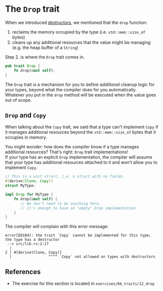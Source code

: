 # The `Drop` trait

When we introduced [destructors](../../src/03_ticket_v1/11_destructor.md),
we mentioned that the `drop` function:

1. reclaims the memory occupied by the type (i.e. `std::mem::size_of` bytes)
2. cleans up any additional resources that the value might be managing (e.g. the heap buffer of a `String`)

Step 2. is where the `Drop` trait comes in.

```rust
pub trait Drop {
    fn drop(&mut self);
}
```

The `Drop` trait is a mechanism for you to define _additional_ cleanup logic for your types,
beyond what the compiler does for you automatically.  
Whatever you put in the `drop` method will be executed when the value goes out of scope.

## `Drop` and `Copy`

When talking about the `Copy` trait, we said that a type can't implement `Copy` if it
manages additional resources beyond the `std::mem::size_of` bytes that it occupies in memory.

You might wonder: how does the compiler know if a type manages additional resources?
That's right: `Drop` trait implementations!  
If your type has an explicit `Drop` implementation, the compiler will assume
that your type has additional resources attached to it and won't allow you to implement `Copy`.

```rust
// This is a unit struct, i.e. a struct with no fields.
#[derive(Clone, Copy)]
struct MyType;

impl Drop for MyType {
    fn drop(&mut self) {
       // We don't need to do anything here,
       // it's enough to have an "empty" Drop implementation
    }
}
```

The compiler will complain with this error message:

```text
error[E0184]: the trait `Copy` cannot be implemented for this type; the type has a destructor
 --> src/lib.rs:2:17
  |
2 | #[derive(Clone, Copy)]
  |                 ^^^^ `Copy` not allowed on types with destructors
```

## References

- The exercise for this section is located in `exercises/04_traits/12_drop`
